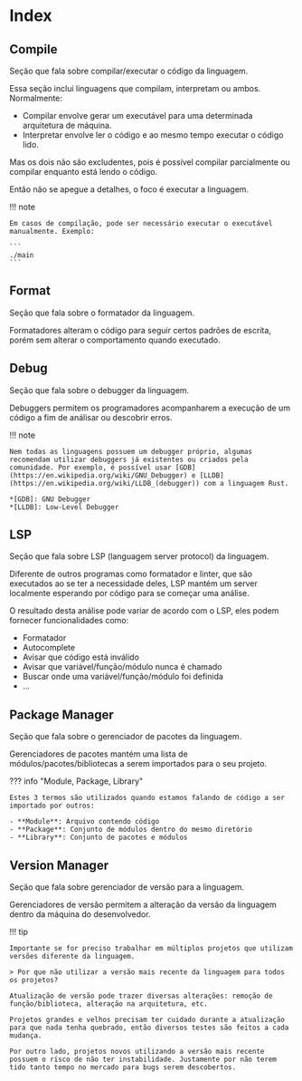 # Index

## Compile

Seção que fala sobre compilar/executar o código da linguagem.  

Essa seção inclui linguagens que compilam, interpretam ou ambos. Normalmente:  

- Compilar envolve gerar um executável para uma determinada arquitetura de máquina.  
- Interpretar envolve ler o código e ao mesmo tempo executar o código lido.  

Mas os dois não são excludentes, pois é possível compilar parcialmente ou compilar enquanto está lendo o código.  

Então não se apegue a detalhes, o foco é executar a linguagem.  

!!! note

    Em casos de compilação, pode ser necessário executar o executável manualmente. Exemplo:  
    
    ```
    ./main
    ```

## Format

Seção que fala sobre o formatador da linguagem.  

Formatadores alteram o código para seguir certos padrões de escrita, porém sem alterar o comportamento quando executado.  

## Debug

Seção que fala sobre o debugger da linguagem.  

Debuggers permitem os programadores acompanharem a execução de um código a fim de análisar ou descobrir erros.  

!!! note

    Nem todas as linguagens possuem um debugger próprio, algumas recomendam utilizar debuggers já existentes ou criados pela comunidade. Por exemplo, é possível usar [GDB](https://en.wikipedia.org/wiki/GNU_Debugger) e [LLDB](https://en.wikipedia.org/wiki/LLDB_(debugger)) com a linguagem Rust.  
    
    *[GDB]: GNU Debugger
    *[LLDB]: Low-Level Debugger

## LSP

Seção que fala sobre LSP (languagem server protocol) da linguagem.  

Diferente de outros programas como formatador e linter, que são executados ao se ter a necessidade deles, LSP mantém um server localmente esperando por código para se começar uma análise.  

O resultado desta análise pode variar de acordo com o LSP, eles podem fornecer funcionalidades como:  

- Formatador
- Autocomplete
- Avisar que código está inválido
- Avisar que variável/função/módulo nunca é chamado
- Buscar onde uma variável/função/módulo foi definida
- ...

## Package Manager

Seção que fala sobre o gerenciador de pacotes da linguagem.  

Gerenciadores de pacotes mantém uma lista de módulos/pacotes/bibliotecas a serem importados para o seu projeto.  

??? info "Module, Package, Library"

    Estes 3 termos são utilizados quando estamos falando de código a ser importado por outros:  

    - **Module**: Arquivo contendo código
    - **Package**: Conjunto de módulos dentro do mesmo diretório
    - **Library**: Conjunto de pacotes e módulos

## Version Manager

Seção que fala sobre gerenciador de versão para a linguagem.  

Gerenciadores de versão permitem a alteração da versão da linguagem dentro da máquina do desenvolvedor.  

!!! tip

    Importante se for preciso trabalhar em múltiplos projetos que utilizam versões diferente da linguagem.  

    > Por que não utilizar a versão mais recente da linguagem para todos os projetos?

    Atualização de versão pode trazer diversas alterações: remoção de função/biblioteca, alteração na arquitetura, etc.  

    Projetos grandes e velhos precisam ter cuidado durante a atualização para que nada tenha quebrado, então diversos testes são feitos a cada mudança.  
    
    Por outro lado, projetos novos utilizando a versão mais recente possuem o risco de não ter instabilidade. Justamente por não terem tido tanto tempo no mercado para bugs serem descobertos.  
